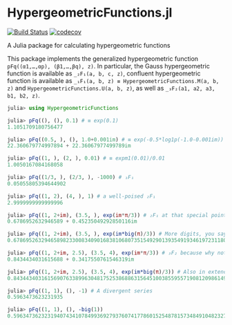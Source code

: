 # HypergeometricFunctions.jl

[![Build Status](https://github.com/JuliaMath/HypergeometricFunctions.jl/workflows/CI/badge.svg)](https://github.com/JuliaMath/HypergeometricFunctions.jl/actions?query=workflow%3ACI) [![codecov](https://codecov.io/gh/JuliaMath/HypergeometricFunctions.jl/branch/master/graph/badge.svg)](https://codecov.io/gh/JuliaMath/HypergeometricFunctions.jl)

A Julia package for calculating hypergeometric functions

This package implements the generalized hypergeometric function `pFq((α1,…,αp), (β1,…,βq), z)`. In particular, the Gauss hypergeometric function is available as `_₂F₁(a, b, c, z)`, confluent hypergeometric function is available as `_₁F₁(a, b, z) ≡ HypergeometricFunctions.M(a, b, z)` and `HypergeometricFunctions.U(a, b, z)`, as well as `_₃F₂(a1, a2, a3, b1, b2, z)`.

```julia
julia> using HypergeometricFunctions

julia> pFq((), (), 0.1) # ≡ exp(0.1)
1.1051709180756477

julia> pFq((0.5, ), (), 1.0+0.001im) # ≡ exp(-0.5*log1p(-1.0-0.001im))
22.360679774997894 + 22.36067977499789im

julia> pFq((1, ), (2, ), 0.01) # ≡ expm1(0.01)/0.01
1.0050167084168058

julia> pFq((1/3, ), (2/3, ), -1000) # ₁F₁
0.05055805394644902

julia> pFq((1, 2), (4, ), 1) # a well-poised ₂F₁
2.9999999999999996

julia> pFq((1, 2+im), (3.5, ), exp(im*π/3)) # ₂F₁ at that special point in ℂ
0.6786952632946589 + 0.45235049292850116im

julia> pFq((1, 2+im), (3.5, ), exp(im*big(π)/3)) # More digits, you say?
0.6786952632946589823300834090168381068073515492901393549193461972311801512528478 + 0.4523504929285013648194489713901658143893464679689810112119412310631860619948458im

julia> pFq((1, 2+im, 2.5), (3.5, 4), exp(im*π/3)) # ₃F₂ because why not
0.8434434031615688 + 0.3417550761546319im

julia> pFq((1, 2+im, 2.5), (3.5, 4), exp(im*big(π)/3)) # Also in extended precision
0.8434434031615690763389963048175253868863156451003855955719081209861492349266966 + 0.34175507615463197326144956567125097230303506665711024742993111225869481084123im

julia> pFq((1, 1), (), -1) # A divergent series
0.5963473623231935

julia> pFq((1, 1), (), -big(1))
0.5963473623231940743410784993692793760741778601525487815734849104823272191158165

```
